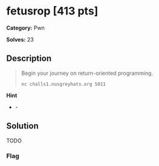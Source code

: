 # fetusrop [413 pts]

**Category:** Pwn

**Solves:** 23

## Description
> Begin your journey on return-oriented programming.
>
> `nc challs1.nusgreyhats.org 5011`

**Hint**
* \-

## Solution
TODO

### Flag

